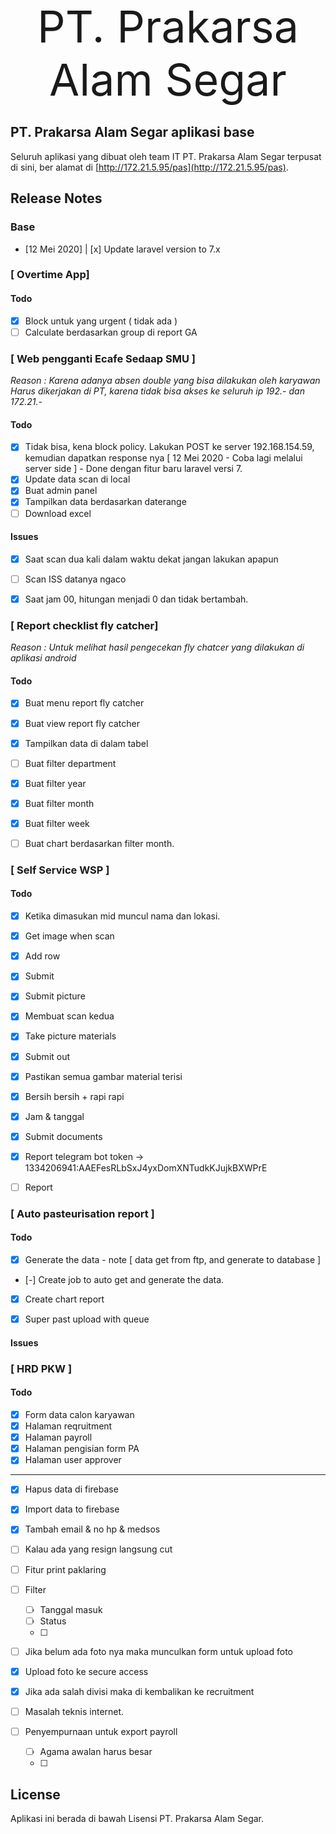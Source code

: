 <p align="center">
	<span style="font-size: 70px">PT. Prakarsa Alam Segar</span>
</p>


## PT. Prakarsa Alam Segar aplikasi base

Seluruh aplikasi yang dibuat oleh team IT PT. Prakarsa Alam Segar terpusat di sini, ber alamat di [http://172.21.5.95/pas](http://172.21.5.95/pas).

## Release Notes
### Base
- [12 Mei 2020] | [x] Update laravel version to 7.x


### [ Overtime App]
#### Todo
- [x] Block untuk yang urgent ( tidak ada )
- [ ] Calculate berdasarkan group di report GA

### [ Web pengganti Ecafe Sedaap SMU ]
*Reason : Karena adanya absen double yang bisa dilakukan oleh karyawan*
*Harus dikerjakan di PT, karena tidak bisa akses ke seluruh ip 192.- dan 172.21.-* 

#### Todo
- [x] Tidak bisa, kena block policy. Lakukan POST ke server 192.168.154.59, kemudian dapatkan response nya [ 12 Mei 2020 - Coba lagi melalui server side ] - Done dengan fitur baru laravel versi 7.
- [x] Update data scan di local
- [x] Buat admin panel
- [x] Tampilkan data berdasarkan daterange
- [ ] Download excel

#### Issues
- [x] Saat scan dua kali dalam waktu dekat jangan lakukan apapun
- [ ] Scan ISS datanya ngaco
- [X] Saat jam 00, hitungan menjadi 0 dan tidak bertambah.




### [ Report checklist fly catcher]
*Reason : Untuk melihat hasil pengecekan fly chatcer yang dilakukan di aplikasi android*

#### Todo
- [x] Buat menu report fly catcher
- [x] Buat view report fly catcher
- [x] Tampilkan data di dalam tabel
- [ ] Buat filter department
- [x] Buat filter year
- [x] Buat filter month
- [x] Buat filter week
- [ ] Buat chart berdasarkan filter month.


### [ Self Service WSP ]
#### Todo
- [x] Ketika dimasukan mid muncul nama dan lokasi.
- [x] Get image when scan
- [x] Add row
- [x] Submit
- [x] Submit picture
- [x] Membuat scan kedua
- [x] Take picture materials
- [x] Submit out
- [x] Pastikan semua gambar material terisi
- [x] Bersih bersih + rapi rapi
- [x] Jam & tanggal
- [x] Submit documents
- [x] Report telegram
bot token -> 1334206941:AAEFesRLbSxJ4yxDomXNTudkKJujkBXWPrE

- [ ] Report


### [ Auto pasteurisation report ]
#### Todo
- [x] Generate the data - note [ data get from ftp, and generate to database ]
- [-] Create job to auto get and generate the data.
- [x] Create chart report
- [x] Super past upload with queue


#### Issues

### [ HRD PKW ]
#### Todo
- [x] Form data calon karyawan
- [x] Halaman reqruitment
- [x] Halaman payroll
- [x] Halaman pengisian form PA
- [x] Halaman user approver
-----------------------------------
- [x] Hapus data di firebase
- [x] Import data to firebase
- [x] Tambah email & no hp & medsos
- [ ] Kalau ada yang resign langsung cut
- [ ] Fitur print paklaring
- [ ] Filter
	- [ ] Tanggal masuk
	- [ ] Status
	- [ ]
- [ ] Jika belum ada foto nya maka munculkan form untuk upload foto
- [x] Upload foto ke secure access

- [x] Jika ada salah divisi maka di kembalikan ke recruitment
- [ ] Masalah teknis internet.
- [ ] Penyempurnaan untuk export payroll
	- [ ] Agama awalan harus besar
	- [ ] 




## License

Aplikasi ini berada di bawah Lisensi PT. Prakarsa Alam Segar.
